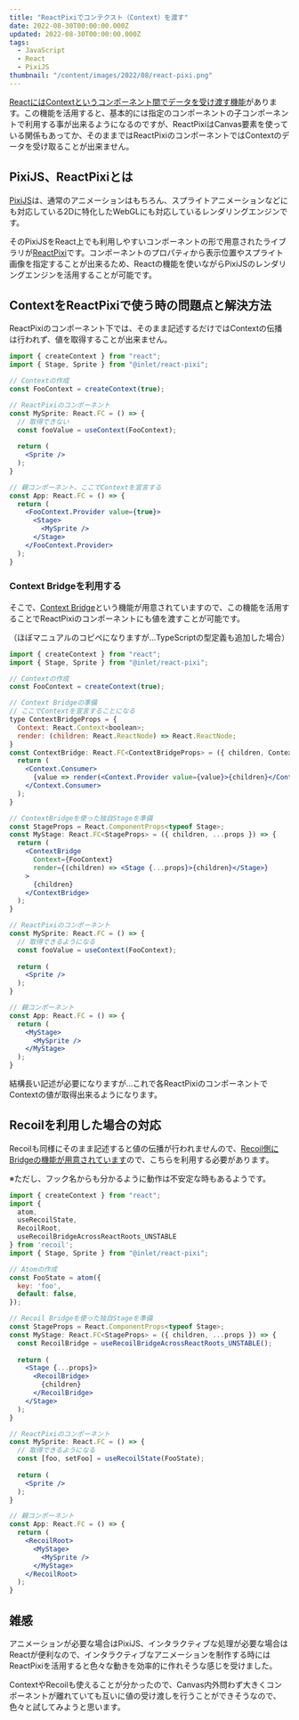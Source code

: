 ```yaml
---
title: "ReactPixiでコンテクスト（Context）を渡す"
date: 2022-08-30T00:00:00.000Z
updated: 2022-08-30T00:00:00.000Z
tags: 
  - JavaScript
  - React
  - PixiJS
thumbnail: "/content/images/2022/08/react-pixi.png"
---
```


[ReactにはContextというコンポーネント間でデータを受け渡す機能](https://ja.reactjs.org/docs/context.html)があります。この機能を活用すると、基本的には指定のコンポーネントの子コンポーネントで利用する事が出来るようになるのですが、ReactPixiはCanvas要素を使っている関係もあってか、そのままではReactPixiのコンポーネントではContextのデータを受け取ることが出来ません。

## PixiJS、ReactPixiとは

[PixiJS](https://pixijs.com/)は、通常のアニメーションはもちろん、スプライトアニメーションなどにも対応している2Dに特化したWebGLにも対応しているレンダリングエンジンです。

そのPixiJSをReact上でも利用しやすいコンポーネントの形で用意されたライブラリが[ReactPixi](https://reactpixi.org/)です。コンポーネントのプロパティから表示位置やスプライト画像を指定することが出来るため、Reactの機能を使いながらPixiJSのレンダリングエンジンを活用することが可能です。

## ContextをReactPixiで使う時の問題点と解決方法

ReactPixiのコンポーネント下では、そのまま記述するだけではContextの伝播は行われず、値を取得することが出来ません。

```jsx
import { createContext } from "react";
import { Stage, Sprite } from "@inlet/react-pixi";

// Contextの作成
const FooContext = createContext(true);

// ReactPixiのコンポーネント
const MySprite: React.FC = () => {
  // 取得できない
  const fooValue = useContext(FooContext);
  
  return (
    <Sprite />
  );
}

// 親コンポーネント、ここでContextを宣言する
const App: React.FC = () => {
  return (
    <FooContext.Provider value={true}>
      <Stage>
        <MySprite />
      </Stage>
    </FooContext.Provider>
  );
}
```

### Context Bridgeを利用する

そこで、[Context Bridge](https://reactpixi.org/context-bridge)という機能が用意されていますので、この機能を活用することでReactPixiのコンポーネントにも値を渡すことが可能です。

（ほぼマニュアルのコピペになりますが…TypeScriptの型定義も追加した場合）

```jsx
import { createContext } from "react";
import { Stage, Sprite } from "@inlet/react-pixi";

// Contextの作成
const FooContext = createContext(true);

// Context Bridgeの準備
// ここでContextを宣言することになる
type ContextBridgeProps = {
  Context: React.Context<boolean>;
  render: (children: React.ReactNode) => React.ReactNode;
}
const ContextBridge: React.FC<ContextBridgeProps> = ({ children, Context, render }) => {
  return (
    <Context.Consumer>
      {value => render(<Context.Provider value={value}>{children}</Context.Provider>)}
    </Context.Consumer>
  );
}

// ContextBridgeを使った独自Stageを準備
const StageProps = React.ComponentProps<typeof Stage>;
const MyStage: React.FC<StageProps> = ({ children, ...props }) => {
  return (
    <ContextBridge
      Context={FooContext}
      render={(children) => <Stage {...props}>{children}</Stage>}
    >
      {children}
    </ContextBridge>
  );
}

// ReactPixiのコンポーネント
const MySprite: React.FC = () => {
  // 取得できるようになる
  const fooValue = useContext(FooContext);
  
  return (
    <Sprite />
  );
}

// 親コンポーネント
const App: React.FC = () => {
  return (
    <MyStage>
      <MySprite />
    </MyStage>
  );
}
```

結構長い記述が必要になりますが…これで各ReactPixiのコンポーネントでContextの値が取得出来るようになります。


## Recoilを利用した場合の対応

Recoilも同様にそのまま記述すると値の伝播が行われませんので、[Recoil側にBridgeの機能が用意されています](https://recoiljs.org/docs/api-reference/core/useRecoilBridgeAcrossReactRoots)ので、こちらを利用する必要があります。

※ただし、フック名からも分かるように動作は不安定な時もあるようです。

```jsx
import { createContext } from "react";
import {
  atom,
  useRecoilState,
  RecoilRoot,
  useRecoilBridgeAcrossReactRoots_UNSTABLE
} from 'recoil';
import { Stage, Sprite } from "@inlet/react-pixi";

// Atomの作成
const FooState = atom({
  key: 'foo',
  default: false,
});

// Recoil Bridgeを使った独自Stageを準備
const StageProps = React.ComponentProps<typeof Stage>;
const MyStage: React.FC<StageProps> = ({ children, ...props }) => {
  const RecoilBridge = useRecoilBridgeAcrossReactRoots_UNSTABLE();
  
  return (
    <Stage {...props}>
      <RecoilBridge>
        {children}
      </RecoilBridge>
    </Stage>
  );
}

// ReactPixiのコンポーネント
const MySprite: React.FC = () => {
  // 取得できるようになる
  const [foo, setFoo] = useRecoilState(FooState);
  
  return (
    <Sprite />
  );
}

// 親コンポーネント
const App: React.FC = () => {
  return (
    <RecoilRoot>
      <MyStage>
        <MySprite />
      </MyStage>
    </RecoilRoot>
  );
}
```

## 雑感

アニメーションが必要な場合はPixiJS、インタラクティブな処理が必要な場合はReactが便利なので、インタラクティブなアニメーションを制作する時にはReactPixiを活用すると色々な動きを効率的に作れそうな感じを受けました。

ContextやRecoilも使えることが分かったので、Canvas内外問わず大きくコンポーネントが離れていても互いに値の受け渡しを行うことができそうなので、色々と試してみようと思います。
